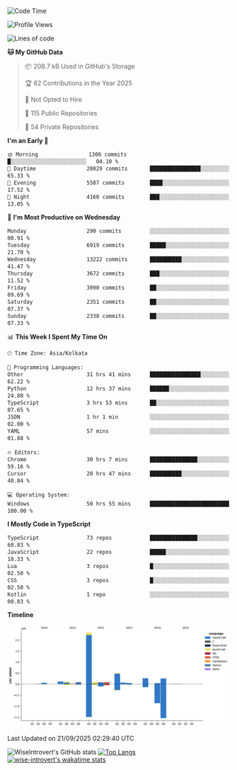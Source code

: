 <!--START_SECTION:waka-->
![Code Time](http://img.shields.io/badge/Code%20Time-4%2C279%20hrs%2019%20mins-blue)

![Profile Views](http://img.shields.io/badge/Profile%20Views-8-blue)

![Lines of code](https://img.shields.io/badge/From%20Hello%20World%20I%27ve%20Written-4.1%20million%20lines%20of%20code-blue)

**🐱 My GitHub Data** 

> 📦 208.7 kB Used in GitHub's Storage 
 > 
> 🏆 62 Contributions in the Year 2025
 > 
> 🚫 Not Opted to Hire
 > 
> 📜 115 Public Repositories 
 > 
> 🔑 54 Private Repositories 
 > 
**I'm an Early 🐤** 

```text
🌞 Morning                1306 commits        █░░░░░░░░░░░░░░░░░░░░░░░░   04.10 % 
🌆 Daytime                20829 commits       ████████████████░░░░░░░░░   65.33 % 
🌃 Evening                5587 commits        ████░░░░░░░░░░░░░░░░░░░░░   17.52 % 
🌙 Night                  4160 commits        ███░░░░░░░░░░░░░░░░░░░░░░   13.05 % 
```
📅 **I'm Most Productive on Wednesday** 

```text
Monday                   290 commits         ░░░░░░░░░░░░░░░░░░░░░░░░░   00.91 % 
Tuesday                  6919 commits        █████░░░░░░░░░░░░░░░░░░░░   21.70 % 
Wednesday                13222 commits       ██████████░░░░░░░░░░░░░░░   41.47 % 
Thursday                 3672 commits        ███░░░░░░░░░░░░░░░░░░░░░░   11.52 % 
Friday                   3090 commits        ██░░░░░░░░░░░░░░░░░░░░░░░   09.69 % 
Saturday                 2351 commits        ██░░░░░░░░░░░░░░░░░░░░░░░   07.37 % 
Sunday                   2338 commits        ██░░░░░░░░░░░░░░░░░░░░░░░   07.33 % 
```


📊 **This Week I Spent My Time On** 

```text
🕑︎ Time Zone: Asia/Kolkata

💬 Programming Languages: 
Other                    31 hrs 41 mins      ████████████████░░░░░░░░░   62.22 % 
Python                   12 hrs 37 mins      ██████░░░░░░░░░░░░░░░░░░░   24.80 % 
TypeScript               3 hrs 53 mins       ██░░░░░░░░░░░░░░░░░░░░░░░   07.65 % 
JSON                     1 hr 1 min          ░░░░░░░░░░░░░░░░░░░░░░░░░   02.00 % 
YAML                     57 mins             ░░░░░░░░░░░░░░░░░░░░░░░░░   01.88 % 

🔥 Editors: 
Chrome                   30 hrs 7 mins       ███████████████░░░░░░░░░░   59.16 % 
Cursor                   20 hrs 47 mins      ██████████░░░░░░░░░░░░░░░   40.84 % 

💻 Operating System: 
Windows                  50 hrs 55 mins      █████████████████████████   100.00 % 
```

**I Mostly Code in TypeScript** 

```text
TypeScript               73 repos            ███████████████░░░░░░░░░░   60.83 % 
JavaScript               22 repos            █████░░░░░░░░░░░░░░░░░░░░   18.33 % 
Lua                      3 repos             █░░░░░░░░░░░░░░░░░░░░░░░░   02.50 % 
CSS                      3 repos             █░░░░░░░░░░░░░░░░░░░░░░░░   02.50 % 
Kotlin                   1 repo              ░░░░░░░░░░░░░░░░░░░░░░░░░   00.83 % 
```



**Timeline**

![Lines of Code chart](https://raw.githubusercontent.com/wise-introvert/wise-introvert/master/assets/bar_graph.png)


 Last Updated on 21/09/2025 02:29:40 UTC
<!--END_SECTION:waka-->

![WiseIntrovert's GitHub stats](https://github-readme-stats.vercel.app/api?username=wise-introvert&count_private=true&show_icons=true)
[![Top Langs](https://github-readme-stats.vercel.app/api/top-langs/?username=wise-introvert&langs_count=10)](https://github.com/anuraghazra/github-readme-stats)
[![wise-introvert's wakatime stats](https://github-readme-stats.vercel.app/api/wakatime?username=wiseintrovert)](https://github.com/anuraghazra/github-readme-stats)
